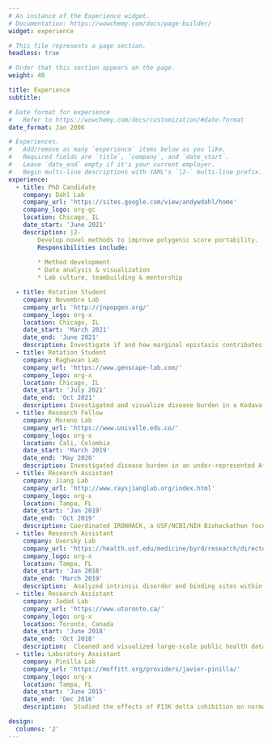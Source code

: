 ```yaml
---
# An instance of the Experience widget.
# Documentation: https://wowchemy.com/docs/page-builder/
widget: experience

# This file represents a page section.
headless: true

# Order that this section appears on the page.
weight: 40

title: Experience
subtitle:

# Date format for experience
#   Refer to https://wowchemy.com/docs/customization/#date-format
date_format: Jan 2006

# Experiences.
#   Add/remove as many `experience` items below as you like.
#   Required fields are `title`, `company`, and `date_start`.
#   Leave `date_end` empty if it's your current employer.
#   Begin multi-line descriptions with YAML's `|2-` multi-line prefix.
experience:
  - title: PhD Candidate
    company: Dahl Lab
    company_url: 'https://sites.google.com/view/andywdahl/home'
    company_logo: org-gc
    location: Chicago, IL
    date_start: 'June 2021'
    description: |2-
        Develop novel methods to improve polygenic score portability.
        Responsibilities include:
        
        * Method development
        * Data analysis & visualization
        * Lab culture, teambuilding & mentorship

  - title: Rotation Student
    company: Novembre Lab
    company_url: 'http://jnpopgen.org/'
    company_logo: org-x
    location: Chicago, IL
    date_start: 'March 2021'
    date_end: 'June 2021'
    description: Investigate if and how marginal epistasis contributes to population-differentiated genetic effects.
  - title: Rotation Student
    company: Raghavan Lab
    company_url: 'https://www.genscape-lab.com/'
    company_logo: org-x
    location: Chicago, IL
    date_start: 'July 2021'
    date_end: 'Oct 2021'
    description: Investigated and visualize disease burden in a Kodava population.
  - title: Research Fellow
    company: Moreno Lab
    company_url: 'https://www.univalle.edu.co/'
    company_logo: org-x
    location: Cali, Colombia
    date_start: 'March 2019'
    date_end: 'May 2020'
    description: Investigated disease burden in an under-represented Afro-Colombian population along the Pacific Coast.
  - title: Research Assistant
    company: Jiang Lab
    company_url: 'http://www.raysjianglab.org/index.html'
    company_logo: org-x
    location: Tampa, FL
    date_start: 'Jan 2019'
    date_end: 'Oct 2019'
    description: Coordinated IRONHACK, a USF/NCBI/NIH Biohackathon focused on improving rare, iron-related disease diagnosis.
  - title: Research Assistant
    company: Uversky Lab
    company_url: 'https://health.usf.edu/medicine/byrd/research/directory/vuversky'
    company_logo: org-x
    location: Tampa, FL
    date_start: 'Jan 2018'
    date_end: 'March 2019'
    description:  Analyzed intrinsic disorder and binding sites within Thyroid Stimulating Hormone Receptors.
  - title: Research Assistant
    company: Jadad Lab
    company_url: 'https://www.utoronto.ca/'
    company_logo: org-x
    location: Toronto, Canada
    date_start: 'June 2018'
    date_end: 'Oct 2018'
    description:  Cleaned and visualized large-scale public health databases including the Canadian Community Health Survey to study determinants of health.
  - title: Laboratory Assistant
    company: Pinilla Lab
    company_url: 'https://moffitt.org/providers/javier-pinilla/'
    company_logo: org-x
    location: Tampa, FL
    date_start: 'June 2015'
    date_end: 'Dec 2016'
    description:  Studied the effects of PI3K delta inhibition on normal T cell function, and selective inhibition of HDAC6 and B cell receptors in CLL.

design:
  columns: '2'
---
```

